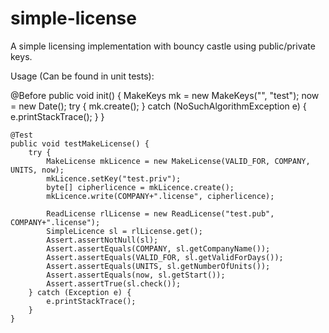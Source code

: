 simple-license
==============

A simple licensing implementation with bouncy castle using public/private keys.

Usage (Can be found in unit tests):

@Before
	public void init() {
		MakeKeys mk = new MakeKeys("", "test");
		now = new Date();
		try {
			mk.create();
		} catch (NoSuchAlgorithmException e) {
			e.printStackTrace();
		}
	}
	
	@Test
	public void testMakeLicense() {
		try {
			MakeLicense mkLicence = new MakeLicense(VALID_FOR, COMPANY, UNITS, now);
			mkLicence.setKey("test.priv");
			byte[] cipherlicence = mkLicence.create();
			mkLicence.write(COMPANY+".license", cipherlicence);
			
			ReadLicense rlLicense = new ReadLicense("test.pub", COMPANY+".license");
			SimpleLicence sl = rlLicense.get();
			Assert.assertNotNull(sl);
			Assert.assertEquals(COMPANY, sl.getCompanyName());
			Assert.assertEquals(VALID_FOR, sl.getValidForDays());
			Assert.assertEquals(UNITS, sl.getNumberOfUnits());
			Assert.assertEquals(now, sl.getStart());
			Assert.assertTrue(sl.check());
		} catch (Exception e) {
			e.printStackTrace();
		}
	}

